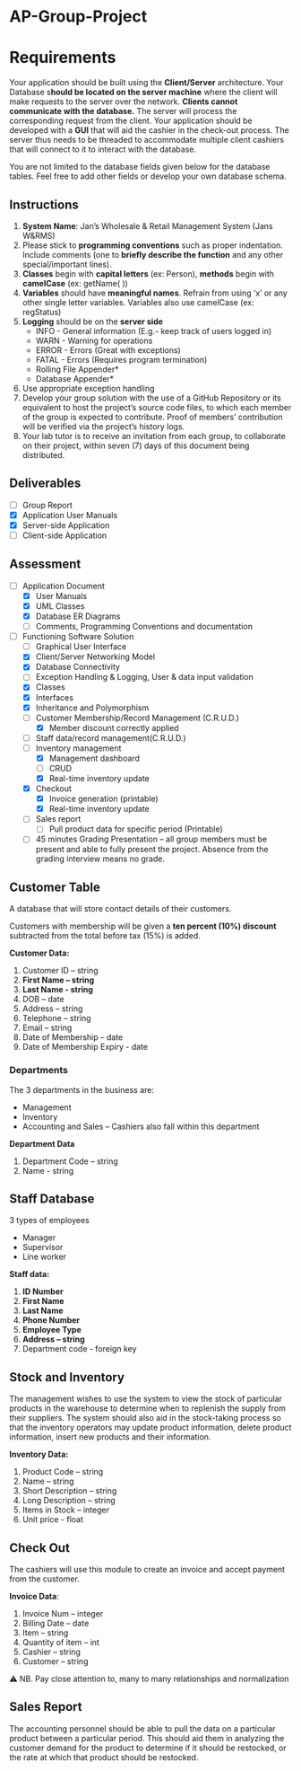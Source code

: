 # AP-Group-Project

# Requirements

Your application should be built using the **Client/Server** architecture. Your Database s**hould be located on the server machine** where the client will make requests to the server over the network. **Clients cannot communicate with the database.** The server will process the corresponding request from the client. Your application should be developed with a **GUI** that will aid the cashier in the check-out process. The server thus needs to be threaded to accommodate multiple client cashiers that will connect to it to interact with the database.

You are not limited to the database fields given below for the database tables. Feel free to add other fields or develop your own database schema.

## Instructions

1. **System Name**: Jan’s Wholesale & Retail Management System (Jans W&RMS)
2. Please stick to **programming conventions** such as proper indentation. Include
comments (one to **briefly describe the function** and any other special/important
lines).
3. **Classes** begin with **capital letters** (ex: Person), **methods** begin with **camelCase** (ex: getName( ))
4. **Variables** should have **meaningful names**. Refrain from using ‘x’ or any other single letter variables. Variables also use camelCase (ex: regStatus)
5. **Logging** should be on the **server side**
    - INFO - General information (E.g.- keep track of users logged in)
    - WARN - Warning for operations
    - ERROR - Errors (Great with exceptions)
    - FATAL - Errors (Requires program termination)
    - Rolling File Appender*
    - Database Appender*
6. Use appropriate exception handling
7. Develop your group solution with the use of a GitHub Repository or its equivalent
to host the project’s source code files, to which each member of the group is
expected to contribute. Proof of members’ contribution will be verified via the
project’s history logs.
8. Your lab tutor is to receive an invitation from each group, to collaborate on their
project, within seven (7) days of this document being distributed.

## Deliverables

- [ ]  Group Report
- [x]  Application User Manuals
- [x]  Server-side Application
- [ ]  Client-side Application

## Assessment

- [ ]  Application Document
    - [x]  User Manuals
    - [x]  UML Classes
    - [x]  Database ER Diagrams
    - [ ]  Comments, Programming Conventions and documentation
- [ ]  Functioning Software Solution
    - [ ]  Graphical User Interface
    - [x]  Client/Server Networking Model
    - [x]  Database Connectivity
    - [ ]  Exception Handling & Logging, User & data input validation
    - [x]  Classes
    - [x]  Interfaces
    - [x]  Inheritance and Polymorphism
    - [ ]  Customer Membership/Record Management (C.R.U.D.)
        - [x]  Member discount correctly applied
    - [ ]  Staff data/record management(C.R.U.D.)
    - [ ]  Inventory management
        - [x]  Management dashboard
        - [ ]  CRUD
        - [x]  Real-time inventory update
    - [x]  Checkout
        - [x]  Invoice generation (printable)
        - [x]  Real-time inventory update
    - [ ]  Sales report
        - [ ]  Pull product data for specific period (Printable)
    - [ ]  45 minutes Grading Presentation – all group members must be present and able to fully present the project. Absence from the grading interview means no grade.

## Customer Table

A database that will store contact details of their customers.

Customers with membership will be given a **ten percent (10%) discount** subtracted from the total before tax (15%) is added.

**Customer Data:**

1. Customer ID – string
2. **First Name – string**
3. **Last Name - string**
4. DOB – date
5. Address – string
6. Telephone – string
7. Email – string
8. Date of Membership – date
9. Date of Membership Expiry - date

### D**epartments**

The 3 departments in the business are:

- Management
- Inventory
- Accounting and Sales – Cashiers also fall within this department

**Department Data**

1. Department Code – string
2. Name - string

## **Staff Database**

3 types of employees

- Manager
- Supervisor
- Line worker

**Staff data:**

1. **ID Number**
2. **First Name**
3. **Last Name**
4. **Phone Number**
5. **Employee Type**
6. **Address – string**
7. Department code - foreign key

## Stock and Inventory

The management wishes to use the system to view the stock of particular products in the
warehouse to determine when to replenish the supply from their suppliers. The system should also aid in the stock-taking process so that the inventory operators may update product information, delete product information, insert new products and their information.

**Inventory Data:**

1. Product Code – string
2. Name – string
3. Short Description – string
4. Long Description – string
5. Items in Stock – integer
6. Unit price - float

## Check Out

The cashiers will use this module to create an invoice and accept payment from the customer.

**Invoice Data**:

1. Invoice Num – integer
2. Billing Date – date
3. Item – string
4. Quantity of item – int
5. Cashier – string
6. Customer – string

<aside>
⚠️ NB. Pay close attention to, many to many relationships and normalization

</aside>

## Sales Report

The accounting personnel should be able to pull the data on a particular product between a particular period. This should aid them in analyzing the customer demand for the product to determine if it should be restocked, or the rate at which that product should be restocked.

